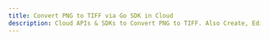 ---title: Convert PNG to TIFF via Go SDK in Clouddescription: Cloud APIs & SDKs to Convert PNG to TIFF. Also Create, Edit & Render Microsoft Word & OpenOffice documents in the Cloud.---